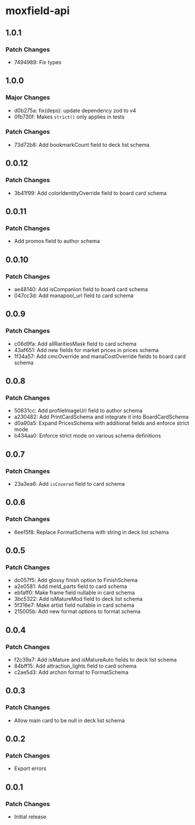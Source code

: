 # moxfield-api

## 1.0.1

### Patch Changes

- 7494989: Fix types

## 1.0.0

### Major Changes

- d0b275a: fix(deps): update dependency zod to v4
- 0fb730f: Makes `strict()` only applies in tests

### Patch Changes

- 73d72b8: Add bookmarkCount field to deck list schema

## 0.0.12

### Patch Changes

- 3b41f99: Add colorIdentityOverride field to board card schema

## 0.0.11

### Patch Changes

- Add promos field to author schema

## 0.0.10

### Patch Changes

- ae48140: Add isCompanion field to board card schema
- 047cc3d: Add manapool_url field to card schema

## 0.0.9

### Patch Changes

- c06d9fa: Add allRaritiesMask field to card schema
- 43af651: Add new fields for market prices in prices schema
- 1f34a57: Add cmcOverride and manaCostOverride fields to board card schema

## 0.0.8

### Patch Changes

- 50831cc: Add profileImageUrl field to author schema
- a230482: Add PrintCardSchema and integrate it into BoardCardSchema
- d0a90a5: Expand PricesSchema with additional fields and enforce strict mode
- b434aa0: Enforce strict mode on various schema definitions

## 0.0.7

### Patch Changes

- 23a3ea6: Add `isCovered` field to card schema

## 0.0.6

### Patch Changes

- 6ee15f8: Replace FormatSchema with string in deck list schema

## 0.0.5

### Patch Changes

- dc057f5: Add glossy finish option to FinishSchema
- a2e0581: Add meld_parts field to card schema
- ebfaff0: Make frame field nullable in card schema
- 3bc5322: Add isMatureMod field to deck list schema
- 5f316e7: Make artist field nullable in card schema
- 215005b: Add new format options to format schema

## 0.0.4

### Patch Changes

- f2c39a7: Add isMature and isMatureAuto fields to deck list schema
- 84bff15: Add attraction_lights field to card schema
- c2ae5d3: Add archon format to FormatSchema

## 0.0.3

### Patch Changes

- Allow main card to be null in deck list schema

## 0.0.2

### Patch Changes

- Export errors

## 0.0.1

### Patch Changes

- Initial release
